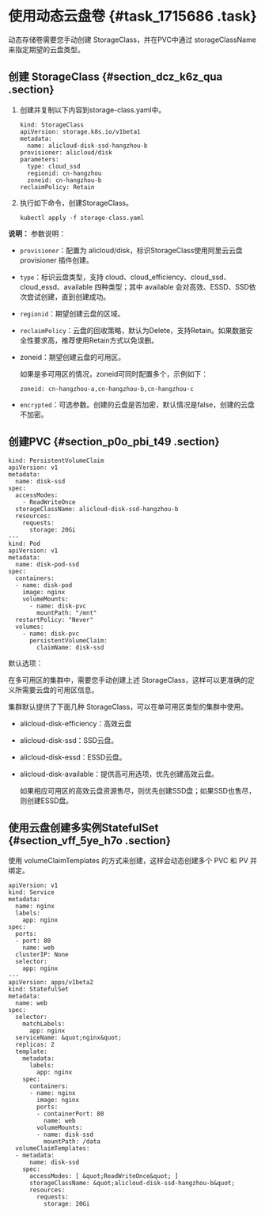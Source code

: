 # 使用动态云盘卷 {#task_1715686 .task}

动态存储卷需要您手动创建 StorageClass，并在PVC中通过 storageClassName 来指定期望的云盘类型。

## 创建 StorageClass {#section_dcz_k6z_qua .section}

1.  创建并复制以下内容到storage-class.yaml中。 

    ``` {#codeblock_dk0_tk7_sqi}
    kind: StorageClass
    apiVersion: storage.k8s.io/v1beta1
    metadata:
      name: alicloud-disk-ssd-hangzhou-b
    provisioner: alicloud/disk
    parameters:
      type: cloud_ssd
      regionid: cn-hangzhou
      zoneid: cn-hangzhou-b
    reclaimPolicy: Retain
    ```

2.  执行如下命令，创建StorageClass。 

    ``` {#codeblock_mrv_2c8_lnh}
    kubectl apply -f storage-class.yaml
    ```


**说明：** 参数说明：

-   `provisioner`：配置为 alicloud/disk，标识StorageClass使用阿里云云盘 provisioner 插件创建。
-   `type`：标识云盘类型，支持 cloud、cloud\_efficiency、cloud\_ssd、cloud\_essd、available 四种类型；其中 available 会对高效、ESSD、SSD依次尝试创建，直到创建成功。
-   `regionid`：期望创建云盘的区域。
-   `reclaimPolicy`：云盘的回收策略，默认为Delete，支持Retain。如果数据安全性要求高，推荐使用Retain方式以免误删。
-   zoneid：期望创建云盘的可用区。

    如果是多可用区的情况，zoneid可同时配置多个，示例如下：

    ``` {#codeblock_n6t_c9v_ze7}
    zoneid: cn-hangzhou-a,cn-hangzhou-b,cn-hangzhou-c
    ```

-   `encrypted`：可选参数。创建的云盘是否加密，默认情况是false，创建的云盘不加密。

## 创建PVC {#section_p0o_pbi_t49 .section}

``` {#codeblock_z4f_dns_8jw}
kind: PersistentVolumeClaim
apiVersion: v1
metadata:
  name: disk-ssd
spec:
  accessModes:
    - ReadWriteOnce
  storageClassName: alicloud-disk-ssd-hangzhou-b
  resources:
    requests:
      storage: 20Gi
---
kind: Pod
apiVersion: v1
metadata:
  name: disk-pod-ssd
spec:
  containers:
  - name: disk-pod
    image: nginx
    volumeMounts:
      - name: disk-pvc
        mountPath: "/mnt"
  restartPolicy: "Never"
  volumes:
    - name: disk-pvc
      persistentVolumeClaim:
        claimName: disk-ssd
```

默认选项：

在多可用区的集群中，需要您手动创建上述 StorageClass，这样可以更准确的定义所需要云盘的可用区信息。

集群默认提供了下面几种 StorageClass，可以在单可用区类型的集群中使用。

-   alicloud-disk-efficiency：高效云盘
-   alicloud-disk-ssd：SSD云盘。
-   alicloud-disk-essd：ESSD云盘。
-   alicloud-disk-available：提供高可用选项，优先创建高效云盘。

    如果相应可用区的高效云盘资源售尽，则优先创建SSD盘；如果SSD也售尽，则创建ESSD盘。


## 使用云盘创建多实例StatefulSet {#section_vff_5ye_h7o .section}

使用 volumeClaimTemplates 的方式来创建，这样会动态创建多个 PVC 和 PV 并绑定。

``` {#codeblock_jr3_rut_sv4}
apiVersion: v1
kind: Service
metadata:
  name: nginx
  labels:
    app: nginx
spec:
  ports:
  - port: 80
    name: web
  clusterIP: None
  selector:
    app: nginx
---
apiVersion: apps/v1beta2
kind: StatefulSet
metadata:
  name: web
spec:
  selector:
    matchLabels:
      app: nginx
  serviceName: &quot;nginx&quot;
  replicas: 2
  template:
    metadata:
      labels:
        app: nginx
    spec:
      containers:
      - name: nginx
        image: nginx
        ports:
        - containerPort: 80
          name: web
        volumeMounts:
        - name: disk-ssd
          mountPath: /data
  volumeClaimTemplates:
  - metadata:
      name: disk-ssd
    spec:
      accessModes: [ &quot;ReadWriteOnce&quot; ]
      storageClassName: &quot;alicloud-disk-ssd-hangzhou-b&quot;
      resources:
        requests:
          storage: 20Gi
```

